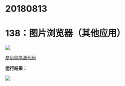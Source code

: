 # 20180813

# 138：图片浏览器（其他应用）

<img src="http://image.renkaigis.com/keepcoding/2018081301.png">

<a href="https://github.com/renkaigis/KeepCoding/tree/master/2018/08/13" target="_blank">参见程序源代码</a>

**运行结果：**

<img src="http://image.renkaigis.com/keepcoding/2018081302.png">